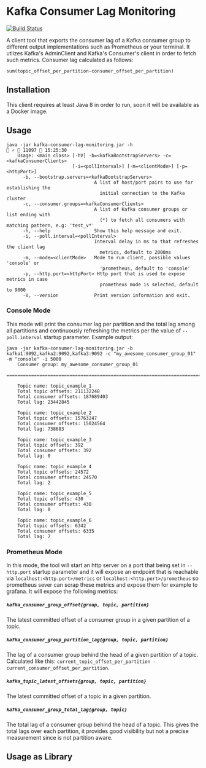 Kafka Consumer Lag Monitoring
====
[![Build Status](https://travis-ci.com/omarsmak/kafka-consumer-lag-monitoring.svg?token=ACVRSYGMw5EM3tmwPiBz&branch=master)](https://travis-ci.com/omarsmak/kafka-consumer-lag-monitoring)

A client tool that exports the consumer lag of a Kafka consumer group to different output implementations such as Prometheus or your terminal. It utlizes Kafka's AdminClient and Kafka's Consumer's client in order to fetch such 
metrics.
Consumer lag calculated as follows:
    
    sum(topic_offset_per_partition-consumer_offset_per_partition)

 
## Installation
This client requires at least Java 8 in order to run, soon it will be available as a Docker image.

## Usage
    java -jar kafka-consumer-lag-monitoring.jar -h                                                                                                                                               ✓  11097  15:25:30
        Usage: <main class> [-hV] -b=<kafkaBootstrapServers> -c=<kafkaConsumerClients>
                            [-i=<pollInterval>] [-m=<clientMode>] [-p=<httpPort>]
          -b, --bootstrap.servers=<kafkaBootstrapServers>
                                    A list of host/port pairs to use for establishing the
                                      initial connection to the Kafka cluster
          -c, --consumer.groups=<kafkaConsumerClients>
                                    A list of Kafka consumer groups or list ending with
                                      (*) to fetch all consumers with matching pattern, e.g: 'test_v*'
          -h, --help                Show this help message and exit.
          -i, --poll.interval=<pollInterval>
                                    Interval delay in ms to that refreshes the client lag
                                      metrics, default to 2000ms
          -m, --mode=<clientMode>   Mode to run client, possible values 'console' or
                                      'prometheus, default to 'console'
          -p, --http.port=<httpPort> Http port that is used to expose metrics in case
                                      prometheus mode is selected, default to 9000
          -V, --version             Print version information and exit.

### Console Mode
This mode will print the consumer lag per partition and the total lag among all partitions and continuously refreshing the metrics per the value of `--poll.interval` startup parameter. Example output:  

    java -jar kafka-consumer-lag-monitoring.jar -b kafka1:9092,kafka2:9092,kafka3:9092 -c "my_awesome_consumer_group_01" -m "console" -i 5000
        Consumer group: my_awesome_consumer_group_01
        ==============================================================================
        
        Topic name: topic_example_1
        Total topic offsets: 211132248
        Total consumer offsets: 187689403
        Total lag: 23442845
        
        Topic name: topic_example_2
        Total topic offsets: 15763247
        Total consumer offsets: 15024564
        Total lag: 738683
        
        Topic name: topic_example_3
        Total topic offsets: 392
        Total consumer offsets: 392
        Total lag: 0
        
        Topic name: topic_example_4
        Total topic offsets: 24572
        Total consumer offsets: 24570
        Total lag: 2
        
        Topic name: topic_example_5
        Total topic offsets: 430
        Total consumer offsets: 430
        Total lag: 0
        
        Topic name: topic_example_6
        Total topic offsets: 6342
        Total consumer offsets: 6335    
        Total lag: 7
        
       
### Prometheus Mode       
In this mode, the tool will start an http server on a port that being set in `--http.port` startup parameter and it will expose an endpoint that is reachable via `localhost:<http.port>/metrics` or `localhost:<http.port>/prometheus` 
so prometheus sever can scrap these metrics and expose them for example to grafana. It will expose the following metrics:
##### `kafka_consumer_group_offset{group, topic, partition}`
The latest committed offset of a consumer group in a given partition of a topic.

##### `kafka_consumer_group_partition_lag{group, topic, partition}`
The lag of a consumer group behind the head of a given partition of a topic. Calculated like this: `current_topic_offset_per_partition - current_consumer_offset_per_partition`.

##### `kafka_topic_latest_offsets{group, topic, partition}`
The latest committed offset of a topic in a given partition.

##### `kafka_consumer_group_total_lag{group, topic}`
The total lag of a consumer group behind the head of a topic. This gives the total lags over each partition, it provides good visibility but not a precise measurement since is not partition aware.

## Usage as Library 